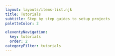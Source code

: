```yaml
---
layout: layouts/items-list.njk
title: Tutorials
subtitle: Step by step guides to setup projects
paletteColor: 2

eleventyNavigation:
  key: tutorials
  order: 2
categoryFilter: tutorials
---
```

